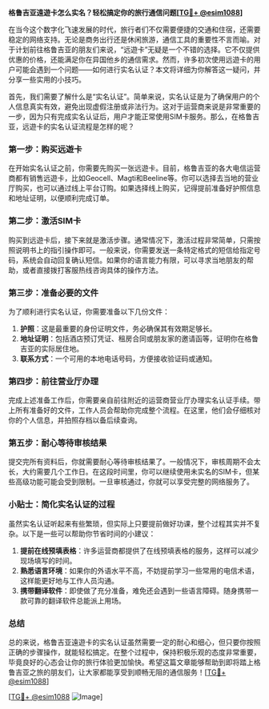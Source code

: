 **格鲁吉亚遠遊卡怎么实名？轻松搞定你的旅行通信问题[[TG💪+ @esim1088](https://t.me/s/esim1088)]**

在当今这个数字化飞速发展的时代，旅行者们不仅需要便捷的交通和住宿，还需要稳定的网络支持。无论是商务出行还是休闲旅游，通信工具的重要性不言而喻。对于计划前往格鲁吉亚的朋友们来说，“远遊卡”无疑是一个不错的选择。它不仅提供优惠的价格，还能满足你在异国他乡的通信需求。然而，许多初次使用远遊卡的用户可能会遇到一个问题——如何进行实名认证？本文将详细为你解答这一疑问，并分享一些实用的小技巧。

首先，我们需要了解什么是“实名认证”。简单来说，实名认证是为了确保用户的个人信息真实有效，避免出现虚假注册或非法行为。这对于运营商来说是非常重要的一步，因为只有完成实名认证后，用户才能正常使用SIM卡服务。那么，在格鲁吉亚，远遊卡的实名认证流程是怎样的呢？

### **第一步：购买远遊卡**
在开始实名认证之前，你需要先购买一张远遊卡。目前，格鲁吉亚的各大电信运营商都有销售远遊卡，比如Geocell、Magti和Beeline等。你可以选择去当地的营业厅购买，也可以通过线上平台订购。如果选择线上购买，记得提前准备好护照信息和地址证明，以便顺利完成订单。

### **第二步：激活SIM卡**
购买到远遊卡后，接下来就是激活步骤。通常情况下，激活过程非常简单，只需按照说明书上的指引操作即可。一般来说，你需要发送一条特定格式的短信给指定号码，系统会自动回复确认短信。如果你的语言能力有限，可以寻求当地朋友的帮助，或者直接拨打客服热线咨询具体的操作方法。

### **第三步：准备必要的文件**
为了顺利进行实名认证，你需要准备以下几份文件：
1. **护照**：这是最重要的身份证明文件，务必确保其有效期足够长。
2. **地址证明**：包括酒店预订凭证、租房合同或朋友家的邀请函等，证明你在格鲁吉亚的实际居住地。
3. **联系方式**：一个可用的本地电话号码，方便接收验证码或通知。

### **第四步：前往营业厅办理**
完成上述准备工作后，你需要亲自前往附近的运营商营业厅办理实名认证手续。带上所有准备好的文件，工作人员会帮助你完成整个流程。在这里，他们会仔细核对你的个人信息，并拍照存档以备后续查询。

### **第五步：耐心等待审核结果**
提交完所有资料后，你就需要耐心等待审核结果了。一般情况下，审核周期不会太长，大约需要几个工作日。在这段时间里，你可以继续使用未实名的SIM卡，但某些高级功能可能会受到限制。一旦审核通过，你就可以享受完整的网络服务了。

### **小贴士：简化实名认证的过程**
虽然实名认证听起来有些繁琐，但实际上只要提前做好功课，整个过程其实并不复杂。以下是一些可以帮助你节省时间的小建议：

1. **提前在线预填表格**：许多运营商都提供了在线预填表格的服务，这样可以减少现场填写的时间。
2. **熟悉语言环境**：如果你的外语水平不高，不妨提前学习一些常用的电信术语，这样能更好地与工作人员沟通。
3. **携带翻译软件**：即使做了充分准备，难免还会遇到一些语言障碍。随身携带一款可靠的翻译软件总能派上用场。

### **总结**
总的来说，格鲁吉亚遠遊卡的实名认证虽然需要一定的耐心和细心，但只要你按照正确的步骤操作，就能轻松搞定。在整个过程中，保持积极乐观的态度非常重要，毕竟良好的心态会让你的旅行体验更加愉快。希望这篇文章能够帮助到即将踏上格鲁吉亚之旅的朋友们，让大家都能享受到顺畅无阻的通信服务！[[TG💪+ @esim1088](https://t.me/s/esim1088)] 

[[TG💪+ @esim1088](https://t.me/s/esim1088) ![Image](https://i.postimg.cc/4NQfJmqS/Snipaste-2025-05-13-00-14-12.png)]